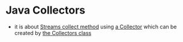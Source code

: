 # Java Collectors

* it is about [Streams collect method](https://docs.oracle.com/javase/8/docs/api/java/util/stream/Stream.html#collect-java.util.stream.Collector-)
using [a Collector](https://docs.oracle.com/javase/8/docs/api/java/util/stream/Collector.html) which can be created by [the Collectors class](https://docs.oracle.com/javase/8/docs/api/java/util/stream/Collectors.html``)